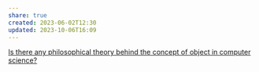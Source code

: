 ```yaml
---
share: true
created: 2023-06-02T12:30
updated: 2023-10-06T16:09
---
```

[Is there any philosophical theory behind the concept of object in computer science?](https://philosophy.stackexchange.com/q/99660/19487)
